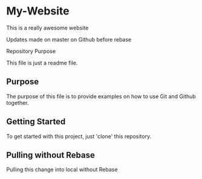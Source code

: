 # My-Website

This is a really awesome website

Updates made on master on Github before rebase

 Repository Purpose

This file is just a readme file.

## Purpose

The purpose of this file is to provide examples
on how to use Git and Github together.

## Getting Started

To get started with this project, just 'clone' this repository.

## Pulling without Rebase

Pulling this change into local without Rebase
